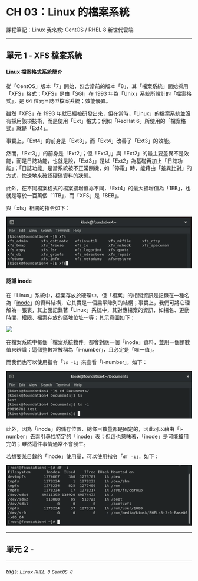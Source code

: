 # CH 03：Linux 的檔案系統
課程筆記：Linux 我來教: CentOS / RHEL 8 新世代雲端

---

## 單元 1 - XFS 檔案系統

#### Linux 檔案格式系統簡介

從「CentOS」版本「7」開始，包含當前的版本「8」，其「檔案系統」開始採用「XFS」格式；「XFS」是由「SGI」在 1993 年為「Unix」系統所設計的「檔案格式」，是 64 位元日誌型檔案系統；效能優異。

雖然「XFS」在 1993 年就已經被研發出來，但在當時，「Linux」的檔案系統並沒有採用該項技術，而是使用「Ext」格式；例如「RedHat 6」所使用的「檔案格式」就是「Ext4」。

事實上，「Ext4」的前身是「Ext3」，而「Ext4」改善了「Ext3」的效能。

然而，「Ext3」」的前身是「Ext2」；但「Ext3」」與「Ext2」的最主要差異不是效能，而是日誌功能，也就是說，「Ext3」」是以「Ext2」為基礎再加上「日誌功能」；「日誌功能」是當系統被不正常關機，如「停電」時，能藉由「差異比對」的方式，快速地來確認硬碟資料的狀態。

此外，在不同檔案格式的檔案擴增值亦不同，「Ext4」的最大擴增值為「1EB」，也就是等於一百萬個「1TB」，而「XFS」是「8EB」。

與「xfs」相關的指令如下：

![](pics/c3-1_xfs.png)

#### 認識 inode

在「Linux」系統中，檔案存放於硬碟中，但「檔案」的相關資訊是記錄在一種名為「[inode](https://zh.wikipedia.org/zh-tw/Inode)」的資料結構，它其實是一個扁平陣列的結構；事實上，我們可將它理解為一張表，其上面記錄著「Linux」系統中，其對應檔案的資訊，如檔名、更動時間、權限、檔案存放的區塊位址⋯等；其示意圖如下：

![](https://upload.wikimedia.org/wikipedia/commons/thumb/f/f8/File_table_and_inode_table.svg/2880px-File_table_and_inode_table.svg.png)

在檔案系統中每個「檔案系統物件」都會對應一個「inode」資料，並用一個整數值來辨識；這個整數常被稱為「i-number」，且必定是「唯一值」。

而我們也可以使用指令「`ls -i`」來查看「i-number」，如下：

![](pics/c3-1_ls-i.png)

此外，因為「inode」的儲存位置、總條目數量都是固定的，因此可以藉由「i-number」去索引尋找特定的「inode」表；但這也意味著，「inode」是可能被用完的；雖然這件事情通常不會發生。

若想要某目錄的「inode」使用量，可以使用指令「`df -i`」，如下：

![](pics/c3-1_df_i.png)

---

## 單元 2 - 

---

###### tags: `Linux` `RHEL 8` `CentOS 8`
